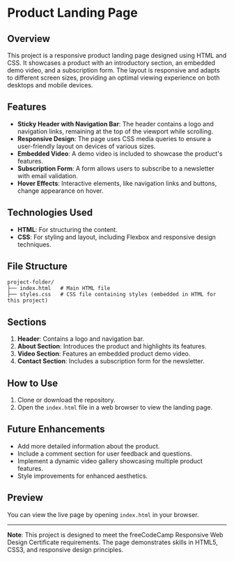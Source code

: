 # Product Landing Page

## Overview
This project is a responsive product landing page designed using HTML and CSS. It showcases a product with an introductory section, an embedded demo video, and a subscription form. The layout is responsive and adapts to different screen sizes, providing an optimal viewing experience on both desktops and mobile devices.

## Features
- **Sticky Header with Navigation Bar**: The header contains a logo and navigation links, remaining at the top of the viewport while scrolling.
- **Responsive Design**: The page uses CSS media queries to ensure a user-friendly layout on devices of various sizes.
- **Embedded Video**: A demo video is included to showcase the product's features.
- **Subscription Form**: A form allows users to subscribe to a newsletter with email validation.
- **Hover Effects**: Interactive elements, like navigation links and buttons, change appearance on hover.

## Technologies Used
- **HTML**: For structuring the content.
- **CSS**: For styling and layout, including Flexbox and responsive design techniques.

## File Structure
```
project-folder/
├── index.html   # Main HTML file
├── styles.css   # CSS file containing styles (embedded in HTML for this project)
```

## Sections
1. **Header**: Contains a logo and navigation bar.
2. **About Section**: Introduces the product and highlights its features.
3. **Video Section**: Features an embedded product demo video.
4. **Contact Section**: Includes a subscription form for the newsletter.

## How to Use
1. Clone or download the repository.
2. Open the `index.html` file in a web browser to view the landing page.

## Future Enhancements
- Add more detailed information about the product.
- Include a comment section for user feedback and questions.
- Implement a dynamic video gallery showcasing multiple product features.
- Style improvements for enhanced aesthetics.

## Preview
You can view the live page by opening `index.html` in your browser.

---

**Note**: This project is designed to meet the freeCodeCamp Responsive Web Design Certificate requirements. The page demonstrates skills in HTML5, CSS3, and responsive design principles.
